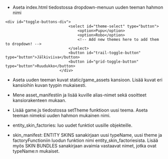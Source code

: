 - Aseta index.html tiedostossa dropdown-menuun uuden teeman hahmon nimi
```
<div id="toggle-buttons-div">
                            <select id="theme-select" type="button">
                                <option>Pupu</option>
                                <option>Robo</option>
                                <!-- Add new themes here to add them to dropdown! -->
                            </select>
                            <button id="trail-toggle-button" type="button">Jälkiviiva</button>
                            <button id="grid-toggle-button" type="button">Ruudukko</button>
                        </div>
```
- Aseta uuden teeman kuvat static/game_assets kansioon. Lisää kuvat eri kansioihin kuvan tyypin mukaisesti.

- Mene asset_manifestiin ja lisää kuville alias-nimet sekä osoitteet kansiorakenteen mukaan. 

- Lisää game.js tiedostossa setTheme funktioon uusi teema. Aseta teeman nimeksi uuden hahmon mukainen nimi. 

- entity_skin_factories: luo uudet funktiot uusille objekteille.

- skin_manifest: ENTITY SKINS sanakirjaan uusi typeName, uusi theme ja factoryFunctioniin luodun funktion nimi entity_skin_factoriesista. Lisää myös SKIN BUNDLES sanakirjaan avaimia vastaavat nimet, jotka ovat typeName:n mukaiset.
